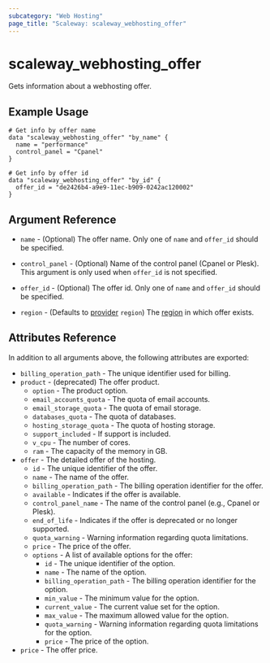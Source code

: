 ```yaml
---
subcategory: "Web Hosting"
page_title: "Scaleway: scaleway_webhosting_offer"
---
```


# scaleway_webhosting_offer

Gets information about a webhosting offer.

## Example Usage

```hcl
# Get info by offer name
data "scaleway_webhosting_offer" "by_name" { 
  name = "performance"
  control_panel = "Cpanel"
}

# Get info by offer id
data "scaleway_webhosting_offer" "by_id" {
  offer_id = "de2426b4-a9e9-11ec-b909-0242ac120002"
}
```

## Argument Reference

- `name` - (Optional) The offer name. Only one of `name` and `offer_id` should be specified.

- `control_panel` - (Optional) Name of the control panel (Cpanel or Plesk). This argument is only used when `offer_id` is not specified.

- `offer_id` - (Optional) The offer id. Only one of `name` and `offer_id` should be specified.

- `region` - (Defaults to [provider](../index.md#zone) `region`) The [region](../guides/regions_and_zones.md#zones) in which offer exists.

## Attributes Reference

In addition to all arguments above, the following attributes are exported:

- `billing_operation_path` - The unique identifier used for billing.
- `product` - (deprecated) The offer product.
    - `option` - The product option.
    - `email_accounts_quota` - The quota of email accounts.
    - `email_storage_quota` - The quota of email storage.
    - `databases_quota` - The quota of databases.
    - `hosting_storage_quota` - The quota of hosting storage.
    - `support_included` - If support is included.
    - `v_cpu` - The number of cores.
    - `ram` - The capacity of the memory in GB.
- `offer` - The detailed offer of the hosting.
  - `id` - The unique identifier of the offer.
  - `name` - The name of the offer.
  - `billing_operation_path` - The billing operation identifier for the offer.
  - `available` - Indicates if the offer is available.
  - `control_panel_name` - The name of the control panel (e.g., Cpanel or Plesk).
  - `end_of_life` - Indicates if the offer is deprecated or no longer supported.
  - `quota_warning` - Warning information regarding quota limitations.
  - `price` - The price of the offer.
  - `options` - A list of available options for the offer:
    - `id` - The unique identifier of the option.
    - `name` - The name of the option.
    - `billing_operation_path` - The billing operation identifier for the option.
    - `min_value` - The minimum value for the option.
    - `current_value` - The current value set for the option.
    - `max_value` - The maximum allowed value for the option.
    - `quota_warning` - Warning information regarding quota limitations for the option.
    - `price` - The price of the option.
- `price` - The offer price.

